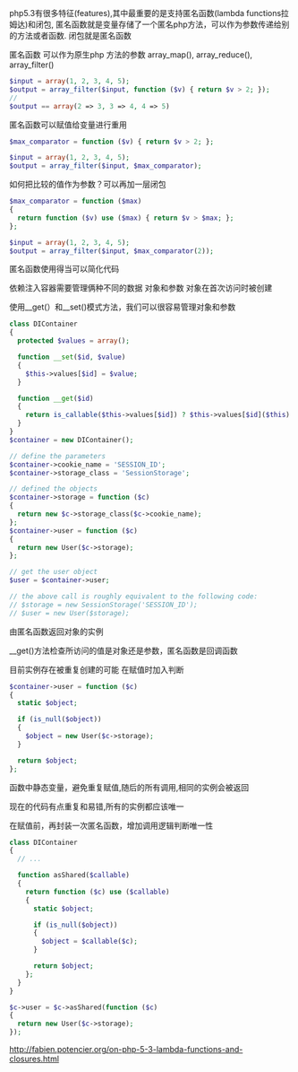php5.3有很多特征(features),其中最重要的是支持匿名函数(lambda functions拉姆达)和闭包,
匿名函数就是变量存储了一个匿名php方法，可以作为参数传递给别的方法或者函数.
闭包就是匿名函数

匿名函数 可以作为原生php 方法的参数 array_map(), array_reduce(), array_filter()
```php
$input = array(1, 2, 3, 4, 5);
$output = array_filter($input, function ($v) { return $v > 2; });
//
$output == array(2 => 3, 3 => 4, 4 => 5)
```
匿名函数可以赋值给变量进行重用
```php
$max_comparator = function ($v) { return $v > 2; };

$input = array(1, 2, 3, 4, 5);
$output = array_filter($input, $max_comparator);
```
如何把比较的值作为参数？可以再加一层闭包
```php
$max_comparator = function ($max)
{
  return function ($v) use ($max) { return $v > $max; };
};

$input = array(1, 2, 3, 4, 5);
$output = array_filter($input, $max_comparator(2));
```
匿名函数使用得当可以简化代码

依赖注入容器需要管理俩种不同的数据 对象和参数
对象在首次访问时被创建

使用__get(）和__set()模式方法，我们可以很容易管理对象和参数
```php
class DIContainer
{
  protected $values = array();

  function __set($id, $value)
  {
    $this->values[$id] = $value;
  }

  function __get($id)
  {
    return is_callable($this->values[$id]) ? $this->values[$id]($this) : $this->values[$id];
  }
}
$container = new DIContainer();

// define the parameters
$container->cookie_name = 'SESSION_ID';
$container->storage_class = 'SessionStorage';

// defined the objects
$container->storage = function ($c)
{
  return new $c->storage_class($c->cookie_name);
};
$container->user = function ($c)
{
  return new User($c->storage);
};

// get the user object
$user = $container->user;

// the above call is roughly equivalent to the following code:
// $storage = new SessionStorage('SESSION_ID');
// $user = new User($storage);
```

由匿名函数返回对象的实例

__get()方法检查所访问的值是对象还是参数，匿名函数是回调函数

目前实例存在被重复创建的可能 在赋值时加入判断
```php
$container->user = function ($c)
{
  static $object;

  if (is_null($object))
  {
    $object = new User($c->storage);
  }

  return $object;
};
```
函数中静态变量，避免重复赋值,随后的所有调用,相同的实例会被返回

现在的代码有点重复和易错,所有的实例都应该唯一

在赋值前，再封装一次匿名函数，增加调用逻辑判断唯一性
```php
class DIContainer
{
  // ...

  function asShared($callable)
  {
    return function ($c) use ($callable)
    {
      static $object;

      if (is_null($object))
      {
        $object = $callable($c);
      }

      return $object;
    };
  }
}

$c->user = $c->asShared(function ($c)
{
  return new User($c->storage);
});
```

http://fabien.potencier.org/on-php-5-3-lambda-functions-and-closures.html


